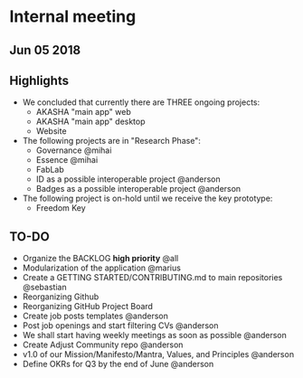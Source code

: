 # Internal meeting
## Jun 05 2018

## Highlights

- We concluded that currently there are THREE ongoing projects:
    - AKASHA "main app" web
    - AKASHA "main app" desktop
    - Website
- The following projects are in "Research Phase":
    - Governance @mihai
    - Essence @mihai
    - FabLab
    - ID as a possible interoperable project @anderson
    - Badges as a possible interoperable project @anderson
- The following project is on-hold until we receive the key prototype:
    - Freedom Key	

## TO-DO

- Organize the BACKLOG  **high priority** @all
- Modularization of the application @marius
- Create a GETTING STARTED/CONTRIBUTING.md to main repositories @sebastian
- Reorganizing Github
- Reorganizing GitHub Project Board 
- Create job posts templates @anderson
- Post job openings and start filtering CVs @anderson
- We shall start having weekly meetings as soon as possible @anderson
- Create Adjust Community repo @anderson 
- v1.0 of our Mission/Manifesto/Mantra, Values, and Principles @anderson
- Define OKRs for Q3 by the end of June @anderson